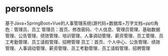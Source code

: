 # personnels
基于Java+SpringBoot+Vue的人事管理系统(源代码+数据库+万字文档+ppt)角色：管理员、员工  管理员：首页、修改密码、个人信息、管理员管理、基础数据管理、公告管理、绩效管理、培训管理、人事调动管理、薪资管理、员工管理、员工考勤管理、员工请假管理、招聘管理  员工：首页、个人中心、公告管理、绩效管理、人事调动管理、薪资管理、员工考勤管理、员工请假管理、招聘管理
